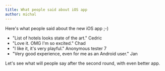 ```yaml
---
title: What people said about iOS app
author: michal
---
```


Here's what people said about the new iOS app ;-)

* "List of hotels looks state of the art." Cedric
* "Love it. OMG I'm so excited." Chad
* "I like it, it's very playful." Anonymous tester 7
* "Very good experience, even for me as an Android user." Jan

Let's see what will people say after the second round, with even better app.